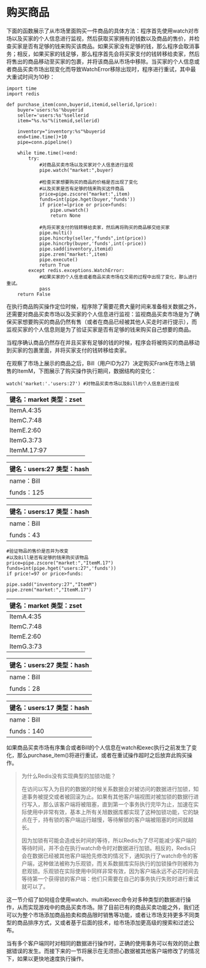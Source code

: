 # 购买商品

下面的函数展示了从市场里面购买一件商品的具体方法：程序首先使用watch对市场以及买家的个人信息进行监视，然后获取买家拥有的钱数以及商品的售价，并检查买家是否有足够的钱来购买该商品。如果买家没有足够的钱，那么程序会取消事务；相反，如果买家的钱足够，那么程序首先会将买家支付的钱转移给卖家，然后将售出的商品移动至买家的包裹，并将该商品从市场中移除。当买家的个人信息或者商品买卖市场出现变化而导致WatchError移除出现时，程序进行重试，其中最大重试时间为10秒：

```
import time
import redis

def purchase_item(conn,buyerid,itemid,sellerid,lprice):
    buyer='users:%s'%buyerid
    seller='users:%s'%sellerid
    item="%s.%s"%(itemid,sellerid)

    inventory="inventory:%s"%buyerid
    end=time.time()+10
    pipe=conn.pipeline()

    while time.time()<end:
        try:
            #对商品买卖市场以及买家对个人信息进行监视
            pipe.watch("market:",buyer)

            #检查买家想要购买的商品的价格是否出现了变化
            #以及买家是否有足够的钱来购买这件商品
            price=pipe.zscore("market:",item)
            funds=int(pipe.hget(buyer,'funds'))
            if price!=lprice or price>funds:
                pipe.unwatch()
                return None

            #先将买家支付的钱转移给卖家，然后再将购买的商品移交给买家
            pipe.multi()
            pipe.hincrby(seller,"funds",int(price))
            pipe.hincrby(buyer,'funds',int(-price))
            pipe.sadd(inventory,itemid)
            pipe.zrem("market:",item)
            pipe.execute()
            return True
        except redis.exceptions.WatchError:
            #如果买家的个人信息或者商品买卖市场在交易的过程中出现了变化，那么进行重试。
            pass
    return False
```

在执行商品购买操作定位时候，程序除了需要花费大量时间来准备相关数据之外，还需要对商品买卖市场以及买家的个人信息进行监视：监视商品买卖市场是为了确保买家想要购买的商品仍然有售（或者在商品已经被其他人买走时进行提示），而监视买家的个人信息则是为了验证买家是否有足够的钱来购买自己想要的商品。

当程序确认商品仍然存在并且买家有足够的钱的时候，程序会将被购买的商品移动到买家的包裹里面，并将买家支付的钱转移给卖家。

在观察了市场上展示的商品之后，Bill（用户ID为27）决定购买Frank在市场上销售的ItemM，下图展示了购买操作执行期间，数据结构的变化：

```
watch('market:'.'users:27') #对物品买卖市场以及Bill的个人信息进行监视
```

| 键名：market  类型：zset |
| :--- |
| ItemA.4:35 |
| ItemC.7:48 |
| ItemE.2:60 |
| ItemG.3:73 |
| ItemM.17:97 |

| 键名：users:27  类型：hash |
| :--- |
| name：Bill |
| funds：125 |

| 键名：users:17  类型：hash |
| :--- |
| name：Bill |
| funds：43 |

```
#验证物品的售价是否并为改变
#以及Bill是否有足够的钱来购买该物品
price=pipe.zscore("market:","ItemM.17")
funds=int(pipe.hget("users:27",'funds'))
if price!=97 or price>funds:
```

```
pipe.sadd("inventory:27","ItemM")
pipe.zrem("market:","ItemM.17")
```

| 键名：market  类型：zset |
| :--- |
| ItemA.4:35 |
| ItemC.7:48 |
| ItemE.2:60 |
| ItemG.3:73 |

| 键名：users:27  类型：hash |
| :--- |
| name：Bill |
| funds：28 |

| 键名：users:17  类型：hash |
| :--- |
| name：Bill |
| funds：140 |

如果商品买卖市场有序集合或者Bill的个人信息在watch和exec执行之前发生了变化，那么purchase\_item\(\)将进行重试，或者在重试操作超时之后放弃此购买操作。

> 为什么Redis没有实现典型的加锁功能？
>
> 在访问以写入为目的的数据的时候关系数据会对被访问的数据进行加锁，知道事务被提交或者被回滚为止。如果有其他客户端视图对被加锁的数据行进行写入，那么该客户端将被阻塞，直到第一个事务执行完毕为止，加速在实际使用中非常有效，基本上所有关旭数据库都实现了这种加锁功能，它的缺点在于，持有锁的客户端运行越慢，等待解锁的客户端被阻塞的时间就越长。
>
> 因为加锁有可能会造成长时间的等待，所以Redis为了尽可能减少客户端的等待时间，并不会在执行watch命令时对数据进行加锁。相反的，Redis只会在数据已经被其他客户端抢先修改的情况下，通知执行了watch命令的客户端，这种做法被称为乐观锁，而关系数据库实际执行的加锁操作则被称为悲观锁。乐观锁在实际使用中同样非常有效，因为客户端永远不必花时间去等待第一个获得锁的客户端：他们只需要在自己的事务执行失败时进行重试就可以了。

这一节介绍了如何组合使用watch、multi和exec命令对多种类型的数据进行操作，从而实现游戏中的商品买卖市场。除了目前已有的商品买卖功能之外，我们还可以为整个市场添加商品拍卖和商品限时销售等功能，或者让市场支持更多不同类型的商品排序方式，又或者基于后面的技术，给市场添加更高级的搜索和过滤公布。

当有多个客户端同时对相同的数据进行操作时，正确的使用事务可以有效的防止数据错误的发生。而接下来的一节将展示在无须担心数据被其他客户端修改了的情况下，如果以更快地速度执行操作。



